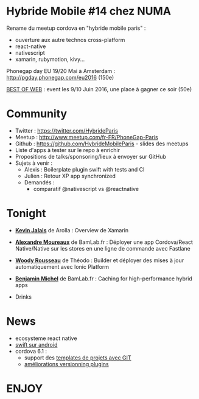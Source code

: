 # Hybride Mobile #14 chez NUMA

Rename du meetup cordova en "hybride mobile paris" :
 - ouverture aux autre technos cross-platform
 - react-native
 - nativescript
 - xamarin, rubymotion, kivy...

Phonegap day EU 19/20 Mai à Amsterdam : http://pgday.phonegap.com/eu2016 (150e)

[BEST OF WEB](http://bestofweb.paris) : event les 9/10 Juin 2016, une place à gagner ce soir (50e)

# Community

 - Twitter : https://twitter.com/HybrideParis
 - Meetup : http://www.meetup.com/fr-FR/PhoneGap-Paris
 - Github : https://github.com/HybrideMobileParis - slides des meetups
 - Liste d'apps à tester sur le repo à enrichir
 - Propositions de talks/sponsoring/lieux à envoyer sur GitHub
 - Sujets à venir :
     - Alexis : Boilerplate plugin swift with tests and CI
     - Julien : Retour XP app synchronized
     - Demandés : 
          - comparatif @nativescript vs @reactnative


# Tonight

 - **[Kevin Jalais](https://twitter.com/kevinjalais)** de Arolla : Overview de Xamarin

 - **[Alexandre Moureaux](https://twitter.com/almouro)** de BamLab.fr : Déployer une app Cordova/React Native/Native sur les stores en une ligne de commande avec Fastlane

 - **[Woody Rousseau](https://twitter.com/WoodyRousseau)** de Théodo : Builder et déployer des mises à jour automatiquement avec Ionic Platform 

 - **[Benjamin Michel](https://twitter.com/BenjMichel)** de BamLab.fr : Caching for high-performance hybrid apps 

 - Drinks

# News

 - ecosysteme react native
 - [swift sur android](https://github.com/apple/swift/pull/1442)
 - cordova 6.1 :
    - support des [templates de projets avec GIT](https://medium.com/modus-create-front-end-development/new-in-cordova-6-app-templates-using-git-24bcacc96b39)
    - [améliorations versionning plugins](https://issues.apache.org/jira/browse/CB-10679)

# ENJOY